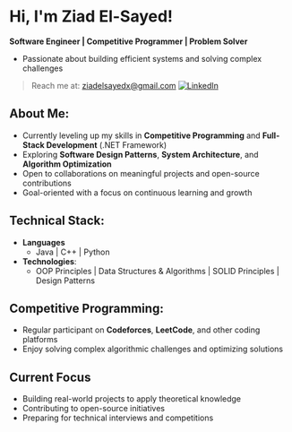 # Hi, I'm Ziad El-Sayed!

**Software Engineer | Competitive Programmer | Problem Solver**  
- Passionate about building efficient systems and solving complex challenges  
> Reach me at: [ziadelsayedx@gmail.com](mailto:ziadelsayedx@gmail.com)
> [![LinkedIn](https://img.shields.io/badge/LinkedIn-Connect-%230A66C2?logo=linkedin)](https://linkedin.com/in//ziadelsayedx/) 

## **About Me**:
-  Currently leveling up my skills in **Competitive Programming** and **Full-Stack Development** (.NET Framework)
-  Exploring **Software Design Patterns**, **System Architecture**, and **Algorithm Optimization**
-  Open to collaborations on meaningful projects and open-source contributions
-  Goal-oriented with a focus on continuous learning and growth

## **Technical Stack**:
- **Languages**  
  - Java | C++ | Python
- **Technologies**:
  - OOP Principles | Data Structures & Algorithms | SOLID Principles | Design Patterns

## **Competitive Programming**:
- Regular participant on **Codeforces**, **LeetCode**, and other coding platforms
- Enjoy solving complex algorithmic challenges and optimizing solutions

## **Current Focus**
- Building real-world projects to apply theoretical knowledge
- Contributing to open-source initiatives
- Preparing for technical interviews and competitions


